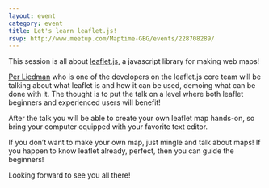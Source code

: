 ```yaml
---
layout: event
category: event
title: Let's learn leaflet.js!
rsvp: http://www.meetup.com/Maptime-GBG/events/228708289/
---
```

This session is all about [leaflet.js](http://www.leafletjs.com), a javascript library for making web maps! 

[Per Liedman](http://www.twitter.com/liedman) who is one of the developers on the leaflet.js core team will be talking about what leaflet is and how it can be used, demoing what can be done with it. The thought is to put the talk on a level where both leaflet beginners and experienced users will benefit!

After the talk you will be able to create your own leaflet map hands-on, so bring your computer equipped with your favorite text editor.

If you don’t want to make your own map, just mingle and talk about maps! If you happen to know leaflet already, perfect, then you can guide the beginners!

Looking forward to see you all there!


